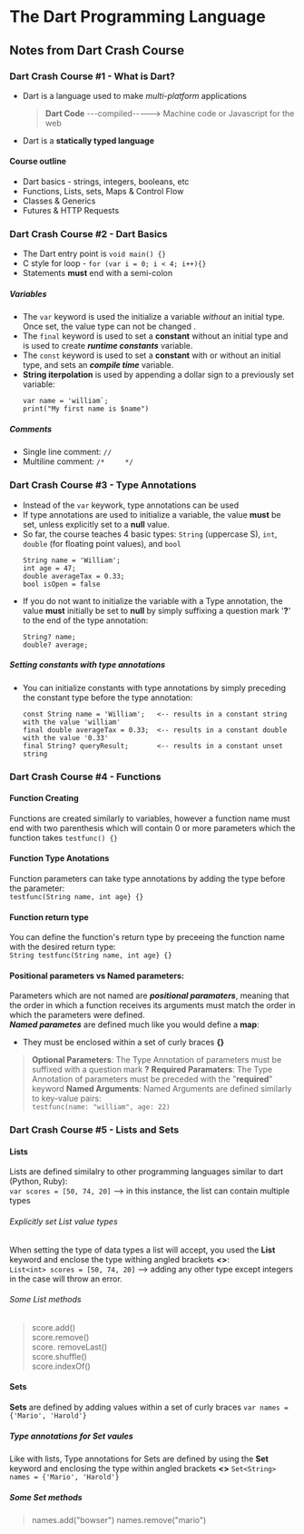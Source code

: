 # The Dart Programming Language

## Notes from Dart Crash Course 

### Dart Crash Course #1 - What is Dart?
* Dart is a language used to make *multi-platform* applications

  >**Dart Code** ---compiled-----> Machine code or Javascript for the web
* Dart is a **statically typed language** 

#### Course outline
* Dart basics - strings, integers, booleans, etc
* Functions, Lists, sets, Maps & Control Flow
* Classes & Generics
* Futures & HTTP Requests

### Dart Crash Course #2 - Dart Basics
* The Dart entry point is `void main() {}`
* C style for loop - `for (var i = 0; i < 4; i++){}`
* Statements **must** end with a semi-colon

##### Variables
* The `var` keyword is used the initialize a variable *without* an initial type. Once set, the value type can not be changed .
* The `final` keyword is used to set a **constant** without an initial type and is used to create ***runtime constants*** variable.
* The `const` keyword is used to set a **constant** with or without an initial type, and sets an ***compile time***  variable.
* **String iterpolation** is used by appending a dollar sign to a previously set variable:  
  ```
  var name = 'william`;
  print("My first name is $name")
  ```

##### Comments
* Single line comment: `//`
* Multiline comment: `/*     */`

### Dart Crash Course #3 - Type Annotations
* Instead of the `var` keywork, type annotations can be used
* If type annotations are used to initialize a variable, the value **must** be set, unless explicitly set to a **null** value.
* So far, the course teaches 4 basic types: `String` (uppercase S), `int`, `double` (for floating point values), and `bool`
  ```
  String name = 'William';
  int age = 47;
  double averageTax = 0.33;
  bool isOpen = false
  ```
* If you do not want to initialize the variable with a Type annotation, the value **must** initially be set to **null** by simply suffixing a question mark '**?**' to the end of the type annotation:
  ```
  String? name;
  double? average;
  ```

##### Setting constants with type annotations
* You can initialize constants with type annotations by simply preceding the constant type before the type annotation:
  ```
  const String name = 'William';   <-- results in a constant string with the value 'william'
  final double averageTax = 0.33;  <-- results in a constant double with the value '0.33'
  final String? queryResult;       <-- results in a constant unset string
  ```

### Dart Crash Course #4 - Functions
#### Function Creating
Functions are created similarly to variables, however a function name must end with two parenthesis which will contain 0 or more parameters which the function takes
  `testfunc() {}`

#### Function Type Anotations
Function parameters can take type annotations by adding the type before the parameter:  
  `testfunc(String name, int age} {}`

#### Function return type
You can define the function's return type by preceeing the function name with the desired return type:  
  `String testfunc(String name, int age} {}`

#### Positional parameters vs Named parameters:
Parameters which are not named are ***positional paramaters***, meaning that the order in which a function receives its arguments must match the order in which the parameters were defined.  
***Named parametes*** are defined much like you would define a **map**:
  * They must be enclosed within a set of curly braces **{}**

  > **Optional Parameters**: The Type Annotation of parameters must be suffixed with a question mark **?**
  > **Required Paramaters**: The Type Annotation of parameters must be preceded with the "**required**" keyword
  > **Named Arguments**: Named Arguments are defined similarly to key-value pairs:  
    `testfunc(name: "william", age: 22)`

### Dart Crash Course #5 - Lists and Sets
#### Lists
Lists are defined similalry to other programming languages similar to dart (Python, Ruby):  
  `var scores = [50, 74, 20]` --> in this instance, the list can contain multiple types
  
###### Explicitly set List value types
When setting the type of data types a list will accept, you used the **List** keyword and enclose the type withing angled brackets **<>**:  
  `List<int> scores = [50, 74, 20]` --> adding any other type except integers in the case will throw an error.

###### Some List methods
 >score.add()  
  score.remove()  
  score. removeLast()  
  score.shuffle()  
  score.indexOf()  

#### Sets
**Sets** are defined by adding values within a set of curly braces
  `var names = {'Mario', 'Harold'}`

##### Type annotations for Set vaules
Like with lists, Type annotations for Sets are defined by using the **Set** keyword and enclosing the type within angled brackets **<>**
  `Set<String> names = {'Mario', 'Harold'}`

##### Some Set methods
 >names.add("bowser")
  names.remove("mario")

[^1]:(https://www.youtube.com/watch?v=QGqMJzywasg&list=PL4cUxeGkcC9iVGY3ppchN9kIauln8IiEh)
